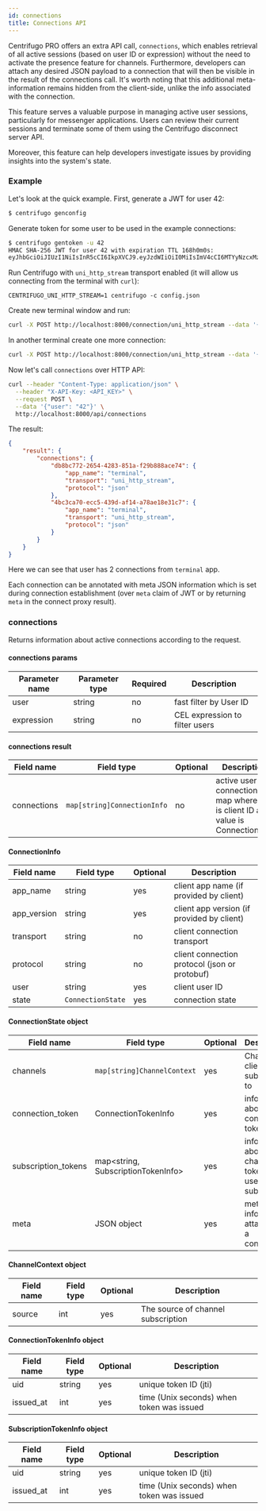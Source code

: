 ```yaml
---
id: connections
title: Connections API
---
```


Centrifugo PRO offers an extra API call, `connections`, which enables retrieval of all active sessions (based on user ID or expression) without the need to activate the presence feature for channels. Furthermore, developers can attach any desired JSON payload to a connection that will then be visible in the result of the connections call. It's worth noting that this additional meta-information remains hidden from the client-side, unlike the info associated with the connection.

This feature serves a valuable purpose in managing active user sessions, particularly for messenger applications. Users can review their current sessions and terminate some of them using the Centrifugo disconnect server API.

Moreover, this feature can help developers investigate issues by providing insights into the system's state.

### Example

Let's look at the quick example. First, generate a JWT for user 42:

```bash
$ centrifugo genconfig
```

Generate token for some user to be used in the example connections:

```bash
$ centrifugo gentoken -u 42
HMAC SHA-256 JWT for user 42 with expiration TTL 168h0m0s:
eyJhbGciOiJIUzI1NiIsInR5cCI6IkpXVCJ9.eyJzdWIiOiI0MiIsImV4cCI6MTYyNzcxMzMzNX0.s3eOhujiyBjc4u21nuHkbcWJll4Um0QqGU3PF-6Mf7Y
```

Run Centrifugo with `uni_http_stream` transport enabled (it will allow us connecting from the terminal with `curl`):

```
CENTRIFUGO_UNI_HTTP_STREAM=1 centrifugo -c config.json
```

Create new terminal window and run:

```bash
curl -X POST http://localhost:8000/connection/uni_http_stream --data '{"token": "eyJhbGciOiJIUzI1NiIsInR5cCI6IkpXVCJ9.eyJzdWIiOiI0MiIsImV4cCI6MTYyNzcxMzMzNX0.s3eOhujiyBjc4u21nuHkbcWJll4Um0QqGU3PF-6Mf7Y", "name": "terminal"}'
```

In another terminal create one more connection:

```bash
curl -X POST http://localhost:8000/connection/uni_http_stream --data '{"token": "eyJhbGciOiJIUzI1NiIsInR5cCI6IkpXVCJ9.eyJzdWIiOiI0MiIsImV4cCI6MTYyNzcxMzMzNX0.s3eOhujiyBjc4u21nuHkbcWJll4Um0QqGU3PF-6Mf7Y", "name": "terminal"}'
```

Now let's call `connections` over HTTP API:

```bash
curl --header "Content-Type: application/json" \
  --header "X-API-Key: <API_KEY>" \
  --request POST \
  --data '{"user": "42"}' \
  http://localhost:8000/api/connections
```

The result:

```json
{
    "result": {
        "connections": {
            "db8bc772-2654-4283-851a-f29b888ace74": {
                "app_name": "terminal",
                "transport": "uni_http_stream",
                "protocol": "json"
            },
            "4bc3ca70-ecc5-439d-af14-a78ae18e31c7": {
                "app_name": "terminal",
                "transport": "uni_http_stream",
                "protocol": "json"
            }
        }
    }
}
```

Here we can see that user has 2 connections from `terminal` app.

Each connection can be annotated with meta JSON information which is set during connection establishment (over `meta` claim of JWT or by returning `meta` in the connect proxy result).

### connections

Returns information about active connections according to the request. 

#### connections params

| Parameter name | Parameter type | Required | Description  |
| -------------- | -------------- | ------------ | ---- |
| user       | string  | no | fast filter by User ID        |
| expression       | string  | no | CEL expression to filter users        |

#### connections result

| Field name   | Field type     | Optional | Description  |
| -------------- | -------------- | ------ | ------------ |
| connections       | `map[string]ConnectionInfo`  | no | active user connections map where key is client ID and value is ConnectionInfo      |

#### ConnectionInfo

| Field name   | Field type     | Optional | Description  |
| -------------- | -------------- | ------ | ------------ |
| app_name       | string  | yes | client app name (if provided by client)         |
| app_version       | string  | yes | client app version (if provided by client)         |
| transport       | string  | no | client connection transport         |
| protocol       | string  | no | client connection protocol (json or protobuf) |
| user       | string  | yes | client user ID |
| state       | `ConnectionState`  | yes | connection state |

#### ConnectionState object

| Field name   | Field type     | Optional | Description  |
| -------------- | -------------- | ------ | ------------ |
| channels       | `map[string]ChannelContext`  | yes | Channels client subscribed to         |
| connection_token       | ConnectionTokenInfo  | yes | information about connection token         |
| subscription_tokens       | map<string, SubscriptionTokenInfo>  | yes |  information about channel tokens used to subscribe         |
| meta       | JSON object  | yes | meta information attached to a connection |

#### ChannelContext object

| Field name   | Field type     | Optional | Description  |
| -------------- | -------------- | ------ | ------------ |
| source       | int  | yes | The source of channel subscription  |

#### ConnectionTokenInfo object

| Field name   | Field type     | Optional | Description  |
| -------------- | -------------- | ------ | ------------ |
| uid       | string  | yes | unique token ID (jti)         |
| issued_at       | int  | yes | time (Unix seconds) when token was issued         |

#### SubscriptionTokenInfo object

| Field name   | Field type     | Optional | Description  |
| -------------- | -------------- | ------ | ------------ |
| uid       | string  | yes | unique token ID (jti)         |
| issued_at       | int  | yes | time (Unix seconds) when token was issued         |
